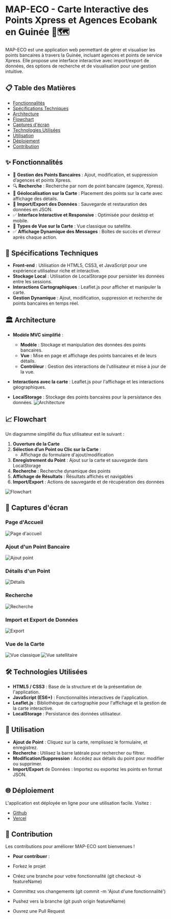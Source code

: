 # MAP-ECO - Carte Interactive des Points Xpress et Agences Ecobank en Guinée 🏦🗺️

MAP-ECO est une application web permettant de gérer et visualiser les points bancaires à travers la Guinée, incluant agences et points de service Xpress. Elle propose une interface interactive avec import/export de données, des options de recherche et de visualisation pour une gestion intuitive.

## 📋 Table des Matières

- [Fonctionnalités](#fonctionnalités)
- [Spécifications Techniques](#spécifications-techniques)
- [Architecture](#architecture)
- [Flowchart](#flowchart)
- [Captures d'écran](#captures-décran)
- [Technologies Utilisées](#technologies-utilisées)
- [Utilisation](#utilisation)
- [Déploiement](#déploiement)
- [Contribution](#contribution)

## ✨ Fonctionnalités

- 🏦 **Gestion des Points Bancaires** : Ajout, modification, et suppression d’agences et points Xpress.
- 🔍 **Recherche** : Recherche par nom  de point bancaire (agence,  Xpress).
- 📍 **Géolocalisation sur la Carte** : Placement des points sur la carte avec affichage des détails.
- 📁 **Import/Export des Données** : Sauvegarde et restauration des données en JSON.
- ✅ **Interface Interactive et Responsive** : Optimisée pour desktop et mobile.
- 🎨 **Types de Vue sur la Carte** : Vue classique ou satellite.
- ✅ **Affichage Dynamique des Messages** : Boîtes de succès et d’erreur après chaque action.

## 🔧 Spécifications Techniques

- **Front-end** : Utilisation de HTML5, CSS3, et JavaScript pour une expérience utilisateur riche et interactive.
- **Stockage Local** : Utilisation de LocalStorage pour persister les données entre les sessions.
- **Interactions Cartographiques** : Leaflet.js pour afficher et manipuler la carte.
- **Gestion Dynamique** : Ajout, modification, suppression et recherche de points bancaires en temps réel.

## 🏛️ Architecture

- **Modèle MVC simplifié** : 
    - **Modèle** : Stockage et manipulation des données des points bancaires.
    - **Vue** : Mise en page et affichage des points bancaires et de leurs détails.
    - **Contrôleur** : Gestion des interactions de l'utilisateur et mise à jour de la vue.

- **Interactions avec la carte** : Leaflet.js pour l'affichage et les interactions géographiques.
- **LocalStorage** : Stockage des points bancaires pour la persistance des données.
![Architecture](img/Map-Eco-Architecture.jpg)


## 📈 Flowchart

Un diagramme simplifié du flux utilisateur est le suivant :

1. **Ouverture de la Carte** 
2. **Sélection d’un Point ou Clic sur la Carte** : 
    - Affichage du formulaire d'ajout/modification
3. **Enregistrement du Point** : Ajout sur la carte et sauvegarde dans LocalStorage
4. **Recherche** : Recherche dynamique des points
5. **Affichage de Résultats** : Résultats affichés et navigables
6. **Import/Export** : Actions de sauvegarde et de récupération des données

![Flowchart](img/flowcharteMapEco.png)

## 📸 Captures d'écran

### Page d'Accueil
![Page d'accueil](img/captures/accueil.png)

### Ajout d'un Point Bancaire
![Ajout point](img/captures/ajoutPoint.png)

### Détails  d'un Point
![Détails](img/captures/detailsPoint.png)

### Recherche
![Recherche](img/captures/recherche.png)

### Import et Export de Données
![Export](img/captures/importExport.png)

### Vue de la Carte
![Vue classique](img/captures/vueClassique.png)
![Vue satellitaire](img/captures/vueSatellitaire.png)

## 🛠️ Technologies Utilisées

- **HTML5 / CSS3** : Base de la structure et de la présentation de l'application.
- **JavaScript (ES6+)** : Fonctionnalités interactives de l'application.
- **Leaflet.js** : Bibliothèque de cartographie pour l'affichage et la gestion de la carte interactive.
- **LocalStorage** : Persistance des données utilisateur.

## 🚀 Utilisation
- **Ajout de Point** : Cliquez sur la carte, remplissez le formulaire, et enregistrez.
- **Recherche**  : Utilisez la barre latérale pour rechercher ou filtrer.
- **Modification/Suppression** : Accédez aux détails du point pour modifier ou supprimer.
- **Import/Export** de Données : Importez ou exportez les points en format JSON.
## 🌐 Déploiement
L'application est déployée en ligne pour une utilisation facile. Visitez : 
- [Github](https://github.com/AlphaOumarDiall0/Projet-MapEco)
- [Vercel](https://map-eco.vercel.app)

## 👥 Contribution
Les contributions pour améliorer MAP-ECO sont bienvenues ! 

- **Pour contribuer** :

- Forkez le projet
- Créez une branche pour votre fonctionnalité (git checkout -b featureName)
- Committez vos changements (git commit -m 'Ajout d'une fonctionnalité')
- Pushez vers la branche (git push origin featureName)
- Ouvrez une Pull Request